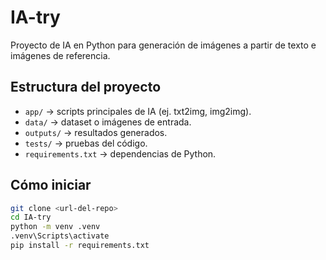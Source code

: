 # IA-try

Proyecto de IA en Python para generación de imágenes a partir de texto e imágenes de referencia.

## Estructura del proyecto
- `app/` → scripts principales de IA (ej. txt2img, img2img).
- `data/` → dataset o imágenes de entrada.
- `outputs/` → resultados generados.
- `tests/` → pruebas del código.
- `requirements.txt` → dependencias de Python.

## Cómo iniciar
```bash
git clone <url-del-repo>
cd IA-try
python -m venv .venv
.venv\Scripts\activate
pip install -r requirements.txt

